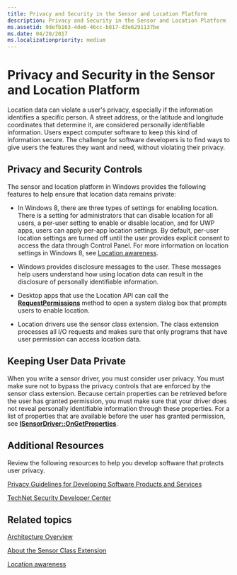```yaml
---
title: Privacy and Security in the Sensor and Location Platform
description: Privacy and Security in the Sensor and Location Platform
ms.assetid: 9defb163-4de6-46cc-b817-d3e6291137be
ms.date: 04/20/2017
ms.localizationpriority: medium
---
```


# Privacy and Security in the Sensor and Location Platform

Location data can violate a user's privacy, especially if the information identifies a specific person. A street address, or the latitude and longitude coordinates that determine it, are considered personally identifiable information. Users expect computer software to keep this kind of information secure. The challenge for software developers is to find ways to give users the features they want and need, without violating their privacy.

## Privacy and Security Controls

The sensor and location platform in Windows provides the following features to help ensure that location data remains private:

- In Windows 8, there are three types of settings for enabling location. There is a setting for administrators that can disable location for all users, a per-user setting to enable or disable location, and for UWP apps, users can apply per-app location settings. By default, per-user location settings are turned off until the user provides explicit consent to access the data through Control Panel. For more information on location settings in Windows 8, see [Location awareness](https://docs.microsoft.com/uwp/api/Windows.Devices.Geolocation).

- Windows provides disclosure messages to the user. These messages help users understand how using location data can result in the disclosure of personally identifiable information.

- Desktop apps that use the Location API can call the [**RequestPermissions**](https://docs.microsoft.com/windows/desktop/api/locationapi/nf-locationapi-ilocation-requestpermissions) method to open a system dialog box that prompts users to enable location.

- Location drivers use the sensor class extension. The class extension processes all I/O requests and makes sure that only programs that have user permission can access location data.

## Keeping User Data Private

When you write a sensor driver, you must consider user privacy. You must make sure not to bypass the privacy controls that are enforced by the sensor class extension. Because certain properties can be retrieved before the user has granted permission, you must make sure that your driver does not reveal personally identifiable information through these properties. For a list of properties that are available before the user has granted permission, see [**ISensorDriver::OnGetProperties**](https://docs.microsoft.com/windows-hardware/drivers/ddi/sensorsclassextension/nf-sensorsclassextension-isensordriver-ongetproperties).

## Additional Resources

Review the following resources to help you develop software that protects user privacy.

[Privacy Guidelines for Developing Software Products and Services](https://go.microsoft.com/fwlink/p/?linkid=2085300)

[TechNet Security Developer Center](https://go.microsoft.com/fwlink/p/?linkid=237150)

## Related topics

[Architecture Overview](https://docs.microsoft.com/windows-hardware/drivers/sensors/architecture-overview)  

[About the Sensor Class Extension](https://docs.microsoft.com/windows-hardware/drivers/sensors/about-the-sensor-class-extension)  

[Location awareness](https://docs.microsoft.com/uwp/api/Windows.Devices.Geolocation)  

